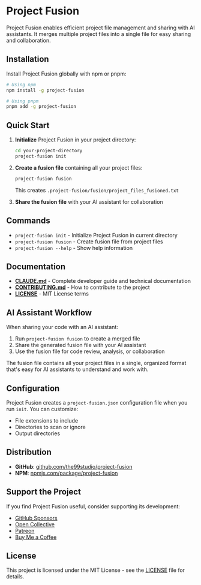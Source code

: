 # Project Fusion

Project Fusion enables efficient project file management and sharing with AI assistants. It merges multiple project files into a single file for easy sharing and collaboration.

## Installation

Install Project Fusion globally with npm or pnpm:

```bash
# Using npm
npm install -g project-fusion

# Using pnpm
pnpm add -g project-fusion
```

## Quick Start

1. **Initialize** Project Fusion in your project directory:
   ```bash
   cd your-project-directory
   project-fusion init
   ```

2. **Create a fusion file** containing all your project files:
   ```bash
   project-fusion fusion
   ```
   This creates `.project-fusion/fusion/project_files_fusioned.txt`

3. **Share the fusion file** with your AI assistant for collaboration

## Commands

- `project-fusion init` - Initialize Project Fusion in current directory
- `project-fusion fusion` - Create fusion file from project files
- `project-fusion --help` - Show help information

## Documentation

- **[CLAUDE.md](./CLAUDE.md)** - Complete developer guide and technical documentation
- **[CONTRIBUTING.md](./CONTRIBUTING.md)** - How to contribute to the project
- **[LICENSE](./LICENSE)** - MIT License terms

## AI Assistant Workflow

When sharing your code with an AI assistant:

1. Run `project-fusion fusion` to create a merged file
2. Share the generated fusion file with your AI assistant
3. Use the fusion file for code review, analysis, or collaboration

The fusion file contains all your project files in a single, organized format that's easy for AI assistants to understand and work with.

## Configuration

Project Fusion creates a `project-fusion.json` configuration file when you run `init`. You can customize:
- File extensions to include
- Directories to scan or ignore  
- Output directories

## Distribution

- **GitHub**: [github.com/the99studio/project-fusion](https://github.com/the99studio/project-fusion)
- **NPM**: [npmjs.com/package/project-fusion](https://www.npmjs.com/package/project-fusion)

## Support the Project

If you find Project Fusion useful, consider supporting its development:

- [GitHub Sponsors](https://github.com/sponsors/the99studio)
- [Open Collective](https://opencollective.com/projectfusion)
- [Patreon](https://www.patreon.com/projectfusion)
- [Buy Me a Coffee](https://www.buymeacoffee.com/projectfusion)

## License

This project is licensed under the MIT License - see the [LICENSE](./LICENSE) file for details.